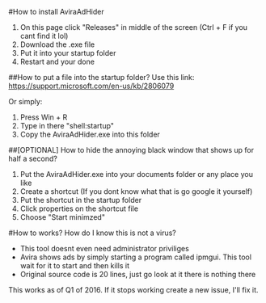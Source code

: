 #How to install AviraAdHider
1. On this page click "Releases" in middle of the screen (Ctrl + F if you cant find it lol)
2. Download the .exe file
3. Put it into your startup folder
4. Restart and your done

##How to put a file into the startup folder?
Use this link:
https://support.microsoft.com/en-us/kb/2806079

Or simply:
1. Press Win + R
2. Type in there "shell:startup"
3. Copy the AviraAdHider.exe into this folder

##[OPTIONAL] How to hide the annoying black window that shows up for half a second?
1. Put the AviraAdHider.exe into your documents folder or any place you like
2. Create a shortcut (If you dont know what that is go google it yourself)
3. Put the shortcut in the startup folder
4. Click properties on the shortcut file
5. Choose "Start minimzed"

#How to works? How do I know this is not a virus?
- This tool doesnt even need administrator priviliges
- Avira shows ads by simply starting a program called ipmgui. This tool wait for it to start and then kills it
- Original source code is 20 lines, just go look at it there is nothing there

This works as of Q1 of 2016. If it stops working create a new issue, I'll fix it.
